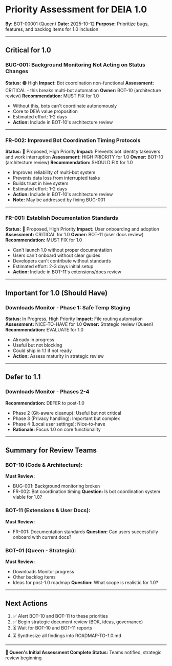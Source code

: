 # Priority Assessment for DEIA 1.0
**By:** BOT-00001 (Queen)
**Date:** 2025-10-12
**Purpose:** Prioritize bugs, features, and backlog items for 1.0 inclusion

---

## Critical for 1.0

### BUG-001: Background Monitoring Not Acting on Status Changes
**Status:** 🟠 High
**Impact:** Bot coordination non-functional
**Assessment:** CRITICAL - this breaks multi-bot automation
**Owner:** BOT-10 (architecture review)
**Recommendation:** MUST FIX for 1.0
- Without this, bots can't coordinate autonomously
- Core to DEIA value proposition
- Estimated effort: 1-2 days
- **Action:** Include in BOT-10's architecture review

---

### FR-002: Improved Bot Coordination Timing Protocols
**Status:** 🔵 Proposed, High Priority
**Impact:** Prevents bot identity takeovers and work interruption
**Assessment:** HIGH PRIORITY for 1.0
**Owner:** BOT-10 (architecture review)
**Recommendation:** SHOULD FIX for 1.0
- Improves reliability of multi-bot system
- Prevents data loss from interrupted tasks
- Builds trust in hive system
- Estimated effort: 1-2 days
- **Action:** Include in BOT-10's architecture review
- **Note:** May be addressed by fixing BUG-001

---

### FR-001: Establish Documentation Standards
**Status:** 🔵 Proposed, High Priority
**Impact:** User onboarding and adoption
**Assessment:** CRITICAL for 1.0
**Owner:** BOT-11 (user docs review)
**Recommendation:** MUST FIX for 1.0
- Can't launch 1.0 without proper documentation
- Users can't onboard without clear guides
- Developers can't contribute without standards
- Estimated effort: 2-3 days initial setup
- **Action:** Include in BOT-11's extensions/docs review

---

## Important for 1.0 (Should Have)

### Downloads Monitor - Phase 1: Safe Temp Staging
**Status:** In Progress, High Priority
**Impact:** File routing automation
**Assessment:** NICE-TO-HAVE for 1.0
**Owner:** Strategic review (Queen)
**Recommendation:** EVALUATE for 1.0
- Already in progress
- Useful but not blocking
- Could ship in 1.1 if not ready
- **Action:** Assess maturity in strategic review

---

## Defer to 1.1

### Downloads Monitor - Phases 2-4
**Recommendation:** DEFER to post-1.0
- Phase 2 (Git-aware cleanup): Useful but not critical
- Phase 3 (Privacy handling): Important but complex
- Phase 4 (Local user settings): Nice-to-have
- **Rationale:** Focus 1.0 on core functionality

---

## Summary for Review Teams

### BOT-10 (Code & Architecture):
**Must Review:**
- BUG-001: Background monitoring broken
- FR-002: Bot coordination timing
**Question:** Is bot coordination system viable for 1.0?

### BOT-11 (Extensions & User Docs):
**Must Review:**
- FR-001: Documentation standards
**Question:** Can users successfully onboard with current docs?

### BOT-01 (Queen - Strategic):
**Must Review:**
- Downloads Monitor progress
- Other backlog items
- Ideas for post-1.0 roadmap
**Question:** What scope is realistic for 1.0?

---

## Next Actions

1. ✅ Alert BOT-10 and BOT-11 to these priorities
2. ✅ Begin strategic document review (BOK, ideas, governance)
3. ⏳ Wait for BOT-10 and BOT-11 reports
4. ⏳ Synthesize all findings into ROADMAP-TO-1.0.md

---

**👑 Queen's Initial Assessment Complete**
**Status:** Teams notified, strategic review beginning
